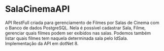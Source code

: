 # SalaCinemaAPI
API RestFull criada para gerenciamento de Filmes por Salas de Cinema com o Banco de dados PostgreSQL.
Nela é possível cadastrar Sala, Filme, gerenciar quais filmes podem ser exibidos nas salas.
Podemos também listar quais filmes tem naquela determinada sala pelo IdSala.
Implementação da API em dotNet 8.
